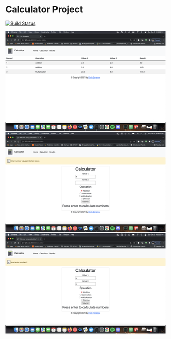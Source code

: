 # Calculator Project
[![Build Status](https://app.travis-ci.com/ccorprew22/calc2.svg?branch=static)](https://app.travis-ci.com/ccorprew22/calc2)

![Table](readme_images/Table_results.png)
![Flash 1](readme_images/flash1.png)
![Flash 2](readme_images/flash2.png)
